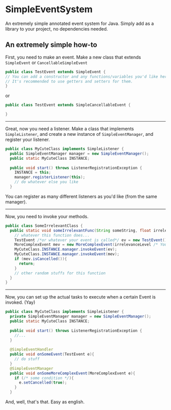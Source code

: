 # SimpleEventSystem
An extremely simple annotated event system for Java. Simply add as a library to your project, no dependencies needed.

## An extremely simple how-to
First, you need to make an event. Make a new class that extends `SimpleEvent` or `CancellableSimpleEvent`

```Java
public class TestEvent extends SimpleEvent {
// You can add a constructor and any functions/variables you'd like here
// It's recommended to use getters and setters for them.
}
```
or
```Java
public class TestEvent extends SimpleCancellableEvent {

}
```
---
Great, now you need a listener. Make a class that implements `SimpleListener`, and create a new instance of `SimpleEventManager`, and register your listener.

```Java
public class MyCuteClass implements SimpleListener {
  public SimpleEventManager manager = new SimpleEventManager();
  public static MyCuteClass INSTANCE;
  
  public void start() throws ListenerRegistrationException {
    INSTANCE = this;
    manager.registerListener(this);
    // do whatever else you like
  }
```
You can register as many different listeners as you'd like (from the same manager).

---

Now, you need to invoke your methods.

```Java
public class SomeIrrelevantClass {
  public static void someIrrelevantFunc(String someString, float irrelevanceLevel){
    // whatever this function does...
    TestEvent /*or whatever your event is called*/ ev = new TestEvent();
    MoreComplexEvent mev = new MoreComplexEvent(irrelevanceLevel /* You can customise your event's constructor as you'd like */);
    MyCuteClass.INSTANCE.manager.invokeEvent(ev);
    MyCuteClass.INSTANCE.manager.invokeEvent(mev);
    if (mev.isCancelled()){
      return;
    }
    // other random stuffs for this function 
  }
}
```
---
Now, you can set up the actual tasks to execute when a certain Event is invoked. (Yay)

```Java
public class MyCuteClass implements SimpleListener {
  private SimpleEventManager manager = new SimpleEventManager();
  public static MyCuteClass INSTANCE;
  
  public void start() throws ListenerRegistrationException {
    //...
  }
  
  @SimpleEventHandler
  public void onSomeEvent(TestEvent e){
    // do stuff
  }
  @SimpleEventManager
  public void onSomeMoreComplexEvent(MoreComplexEvent e){
    if (/* some condition */){
      e.setCancelled(true);
    }
  }
```

And, well, that's that. Easy as english.

